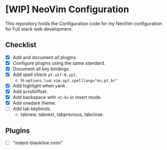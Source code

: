 # [WIP] NeoVim Configuration

This repository holds the Configuration code for my NeoVim configuration for Full stack web development.

## Checklist
- [x] Add and document all plugins
- [x] Configure plugins using the same standard.
- [x] Document all key bindings.
- [x] Add spell check `pt.utf-8.spl`.
    - In `options.lua`: `vim.opt.spelllang="en,pt_br"`
- [x] Add highlight when yank.
- [x] Add scrolloffset.
- [x] Add backspace with `<C-h>` in insert mode.
- [x] Add onedark theme.
- [ ] Add tab keybinds.
    - tabnew, tabnext, tabprevious, tabclose.
## Plugins

- [ ] "indent-blankline.nvim"
